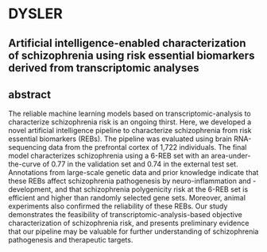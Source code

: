 # DYSLER
## Artificial intelligence-enabled characterization of schizophrenia using risk essential biomarkers derived from transcriptomic analyses
## abstract
The reliable machine learning models based on transcriptomic-analysis to characterize schizophrenia risk is an ongoing thirst. Here, we developed a novel artificial intelligence pipeline to characterize schizophrenia from risk essential biomarkers (REBs). The pipeline was evaluated using brain RNA-sequencing data from the prefrontal cortex of 1,722 individuals. The final model characterizes schizophrenia using a 6-REB set with an area-under-the-curve of 0.77 in the validation set and 0.74 in the external test set. Annotations from large-scale genetic data and prior knowledge indicate that these REBs affect schizophrenia pathogenesis by neuro-inflammation and -development, and that schizophrenia polygenicity risk at the 6-REB set is efficient and higher than randomly selected gene sets. Moreover, animal experiments also confirmed the reliability of these REBs. Our study demonstrates the feasibility of transcriptomic-analysis-based objective characterization of schizophrenia risk, and presents preliminary evidence that our pipeline may be valuable for further understanding of schizophrenia pathogenesis and therapeutic targets.
